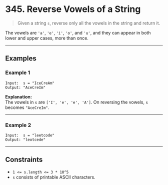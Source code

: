# 345. Reverse Vowels of a String

> Given a string `s`, reverse only all the vowels in the string and return it.

The vowels are `'a'`, `'e'`, `'i'`, `'o'`, and `'u'`, and they can appear in both lower and upper cases, more than once.

---

## Examples

### Example 1

```text
Input:  s = "IceCreAm"
Output: "AceCreIm"
```
**Explanation:**  
The vowels in `s` are `['I', 'e', 'e', 'A']`. On reversing the vowels, `s` becomes `"AceCreIm"`.

---

### Example 2

```text
Input:  s = "leetcode"
Output: "leotcede"
```

---

## Constraints

- `1 <= s.length <= 3 * 10^5`
- `s` consists of printable ASCII characters.